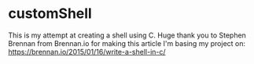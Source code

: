 # customShell
This is my attempt at creating a shell using C. Huge thank you to Stephen Brennan from Brennan.io for making this article I'm basing my project on: https://brennan.io/2015/01/16/write-a-shell-in-c/
